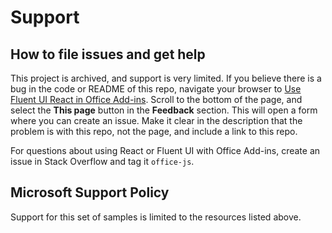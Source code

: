 # Support

## How to file issues and get help  

This project is archived, and support is very limited. If you believe there is a bug in the code or README of this repo, navigate your browser to [Use Fluent UI React in Office Add-ins](https://learn.microsoft.com/office/dev/add-ins/quickstarts/fluent-react-quickstart). Scroll to the bottom of the page, and select the **This page** button in the **Feedback** section. This will open a form where you can create an issue. Make it clear in the description that the problem is with this repo, not the page, and include a link to this repo.

For questions about using React or Fluent UI with Office Add-ins, create an issue in Stack Overflow and tag it `office-js`.

## Microsoft Support Policy  

Support for this set of samples is limited to the resources listed above.
